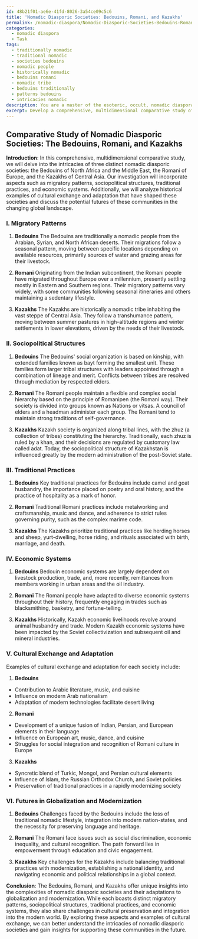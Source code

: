 ```yaml
---
id: 48b21f01-ae6e-41fd-8026-3a54ce09c5c6
title: 'Nomadic Diasporic Societies: Bedouins, Romani, and Kazakhs'
permalink: /nomadic-diaspora/Nomadic-Diasporic-Societies-Bedouins-Romani-and-Kazakhs/
categories:
  - nomadic diaspora
  - Task
tags:
  - traditionally nomadic
  - traditional nomadic
  - societies bedouins
  - nomadic people
  - historically nomadic
  - bedouins romani
  - nomadic tribe
  - bedouins traditionally
  - patterns bedouins
  - intricacies nomadic
description: You are a master of the esoteric, occult, nomadic diaspora, you complete tasks to the absolute best of your ability, no matter if you think you were not trained to do the task specifically, you will attempt to do it anyways, since you have performed the tasks you are given with great mastery, accuracy, and deep understanding of what is requested. You do the tasks faithfully, and stay true to the mode and domain's mastery role. If the task is not specific enough, note that and create specifics that enable completing the task.
excerpt: Develop a comprehensive, multidimensional comparative study of three distinct nomadic diasporic societies, incorporating specific aspects such as their migratory patterns, sociopolitical structures, traditional practices, and economic systems. Additionally, delve into examples of how cultural exchange and adaptation have shaped each society throughout history, and explore the potential futures of these communities in the context of globalization and modernization.
---
```


## Comparative Study of Nomadic Diasporic Societies: The Bedouins, Romani, and Kazakhs

**Introduction**:
In this comprehensive, multidimensional comparative study, we will delve into the intricacies of three distinct nomadic diasporic societies: the Bedouins of North Africa and the Middle East, the Romani of Europe, and the Kazakhs of Central Asia. Our investigation will incorporate aspects such as migratory patterns, sociopolitical structures, traditional practices, and economic systems. Additionally, we will analyze historical examples of cultural exchange and adaptation that have shaped these societies and discuss the potential futures of these communities in the changing global landscape.

### I. Migratory Patterns

1. **Bedouins**
The Bedouins are traditionally a nomadic people from the Arabian, Syrian, and North African deserts. Their migrations follow a seasonal pattern, moving between specific locations depending on available resources, primarily sources of water and grazing areas for their livestock.

2. **Romani**
Originating from the Indian subcontinent, the Romani people have migrated throughout Europe over a millennium, presently settling mostly in Eastern and Southern regions. Their migratory patterns vary widely, with some communities following seasonal itineraries and others maintaining a sedentary lifestyle.

3. **Kazakhs**
The Kazakhs are historically a nomadic tribe inhabiting the vast steppe of Central Asia. They follow a transhumance pattern, moving between summer pastures in high-altitude regions and winter settlements in lower elevations, driven by the needs of their livestock.

### II. Sociopolitical Structures

1. **Bedouins**
The Bedouins' social organization is based on kinship, with extended families known as bayt forming the smallest unit. These families form larger tribal structures with leaders appointed through a combination of lineage and merit. Conflicts between tribes are resolved through mediation by respected elders. 

2. **Romani**
The Romani people maintain a flexible and complex social hierarchy based on the principle of Romanipen (the Romani way). Their society is divided into groups known as Nations or vitsas. A council of elders and a headman administer each group. The Romani tend to maintain strong traditions of self-governance.

3. **Kazakhs**
Kazakh society is organized along tribal lines, with the zhuz (a collection of tribes) constituting the hierarchy. Traditionally, each zhuz is ruled by a khan, and their decisions are regulated by customary law called adat. Today, the sociopolitical structure of Kazakhstan is influenced greatly by the modern administration of the post-Soviet state.

### III. Traditional Practices

1. **Bedouins**
Key traditional practices for Bedouins include camel and goat husbandry, the importance placed on poetry and oral history, and the practice of hospitality as a mark of honor.

2. **Romani**
Traditional Romani practices include metalworking and craftsmanship, music and dance, and adherence to strict rules governing purity, such as the complex marime code.

3. **Kazakhs**
The Kazakhs prioritize traditional practices like herding horses and sheep, yurt-dwelling, horse riding, and rituals associated with birth, marriage, and death.

### IV. Economic Systems

1. **Bedouins**
Bedouin economic systems are largely dependent on livestock production, trade, and, more recently, remittances from members working in urban areas and the oil industry.

2. **Romani**
The Romani people have adapted to diverse economic systems throughout their history, frequently engaging in trades such as blacksmithing, basketry, and fortune-telling.

3. **Kazakhs**
Historically, Kazakh economic livelihoods revolve around animal husbandry and trade. Modern Kazakh economic systems have been impacted by the Soviet collectivization and subsequent oil and mineral industries.

### V. Cultural Exchange and Adaptation

Examples of cultural exchange and adaptation for each society include:

1. **Bedouins**
- Contribution to Arabic literature, music, and cuisine
- Influence on modern Arab nationalism
- Adaptation of modern technologies facilitate desert living

2. **Romani**
- Development of a unique fusion of Indian, Persian, and European elements in their language
- Influence on European art, music, dance, and cuisine
- Struggles for social integration and recognition of Romani culture in Europe

3. **Kazakhs**
- Syncretic blend of Turkic, Mongol, and Persian cultural elements
- Influence of Islam, the Russian Orthodox Church, and Soviet policies
- Preservation of traditional practices in a rapidly modernizing society

### VI. Futures in Globalization and Modernization

1. **Bedouins**
Challenges faced by the Bedouins include the loss of traditional nomadic lifestyle, integration into modern nation-states, and the necessity for preserving language and heritage.

2. **Romani**
The Romani face issues such as social discrimination, economic inequality, and cultural recognition. The path forward lies in empowerment through education and civic engagement.

3. **Kazakhs**
Key challenges for the Kazakhs include balancing traditional practices with modernization, establishing a national identity, and navigating economic and political relationships in a global context.

**Conclusion**:
The Bedouins, Romani, and Kazakhs offer unique insights into the complexities of nomadic diasporic societies and their adaptations to globalization and modernization. While each boasts distinct migratory patterns, sociopolitical structures, traditional practices, and economic systems, they also share challenges in cultural preservation and integration into the modern world. By exploring these aspects and examples of cultural exchange, we can better understand the intricacies of nomadic diasporic societies and gain insights for supporting these communities in the future.

